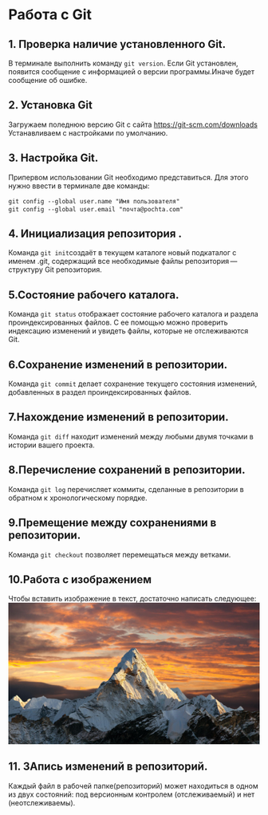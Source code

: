 # Работа с Git

## 1. Проверка наличие установленного Git.
В терминале выполнить команду `git version`.
Если Git установлен, появится сообщение с информацией о версии программы.Иначе будет сообщение об ошибке.

## 2. Установка Git
Загружаем поледнюю версию Git с сайта
https://git-scm.com/downloads
Устанавливаем с настройками по умолчанию.
 
## 3. Настройка Git.
Припервом использовании Git необходимо представиться. Для этого нужно ввести в терминале две команды:
```
git config --global user.name "Имя пользователя"
git config --global user.email "почта@pochta.com"
```
## 4. Инициализация репозитория .
Команда `git init`создаёт в текущем каталоге новый подкаталог с именем .git, содержащий все необходимые файлы репозитория — структуру Git репозитория.
## 5.Состояние рабочего каталога.
Команда `git status` отображает состояние рабочего каталога и раздела проиндексированных файлов. С ее помощью можно проверить индексацию изменений и увидеть файлы, которые не отслеживаются Git.
## 6.Сохранение изменений в репозитории.
Команда `git commit` делает сохранение текущего состояния изменений, добавленных в раздел проиндексированных файлов.
## 7.Нахождение изменений в репозитории.
Команда `git diff` находит изменений между любыми двумя точками в истории вашего проекта.
## 8.Перечисление сохранений в репозитории.
Команда `git log` перечисляет коммиты, сделанные в репозитории в обратном к хронологическому порядке.
## 9.Премещение между сохранениями в репозитории.
Команда `git checkout` позволяет перемещаться между ветками.
## 10.Работа с изображением
Чтобы вставить изображение в текст, достаточно написать следующее:
![Привет, это гора!](1.jpg)
## 11. ЗАпись изменений в репозиторий.
Каждый файл в рабочей папке(репозиторий) может находиться в одном из двух состояний: под версионным контролем (отслеживаемый) и нет (неотслеживаемы).

